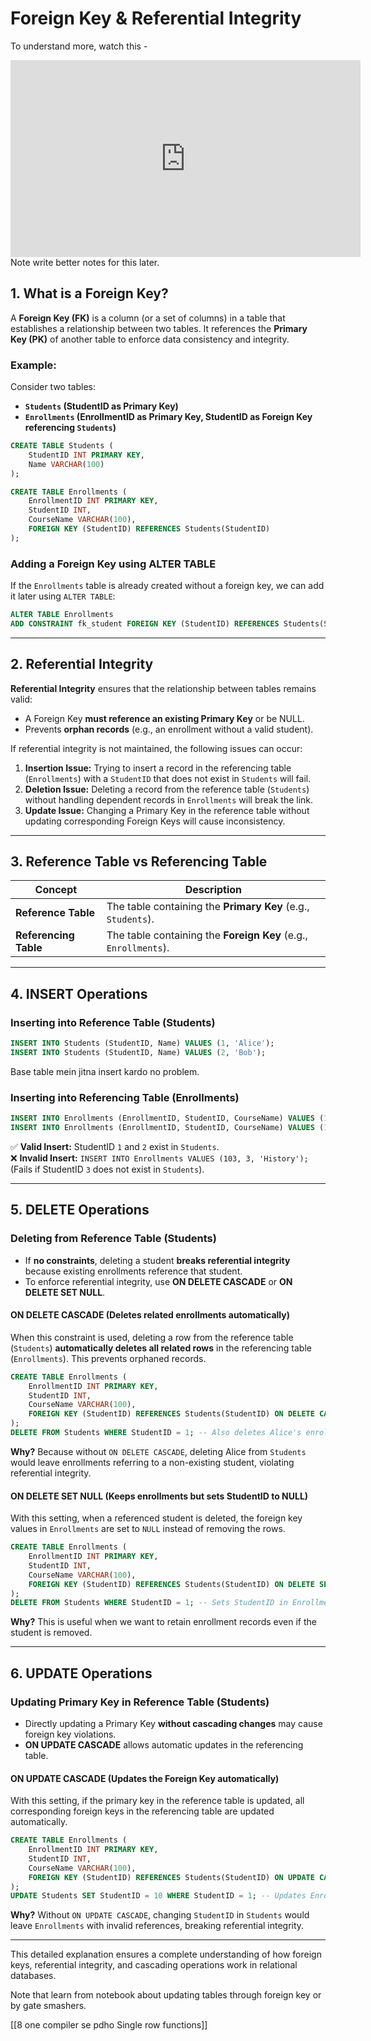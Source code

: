# **Foreign Key & Referential Integrity**


To understand more, watch this - 
<iframe width="560" height="315" src="https://www.youtube.com/embed/DM2lAomoDrg?si=smvC2rcM2oHdBoA6" title="YouTube video player" frameborder="0" allow="accelerometer; autoplay; clipboard-write; encrypted-media; gyroscope; picture-in-picture; web-share" referrerpolicy="strict-origin-when-cross-origin" allowfullscreen></iframe>
Note write better notes for this later.

## **1. What is a Foreign Key?**

A **Foreign Key (FK)** is a column (or a set of columns) in a table that establishes a relationship between two tables. It references the **Primary Key (PK)** of another table to enforce data consistency and integrity.

### **Example:**

Consider two tables:

- **`Students` (StudentID as Primary Key)**
- **`Enrollments` (EnrollmentID as Primary Key, StudentID as Foreign Key referencing `Students`)**

```sql
CREATE TABLE Students (
    StudentID INT PRIMARY KEY,
    Name VARCHAR(100)
);

CREATE TABLE Enrollments (
    EnrollmentID INT PRIMARY KEY,
    StudentID INT,
    CourseName VARCHAR(100),
    FOREIGN KEY (StudentID) REFERENCES Students(StudentID)
);
```

### **Adding a Foreign Key using ALTER TABLE**

If the `Enrollments` table is already created without a foreign key, we can add it later using `ALTER TABLE`:

```sql
ALTER TABLE Enrollments
ADD CONSTRAINT fk_student FOREIGN KEY (StudentID) REFERENCES Students(StudentID);
```

---

## **2. Referential Integrity**

**Referential Integrity** ensures that the relationship between tables remains valid:

- A Foreign Key **must reference an existing Primary Key** or be NULL.
- Prevents **orphan records** (e.g., an enrollment without a valid student).

If referential integrity is not maintained, the following issues can occur:

1. **Insertion Issue:** Trying to insert a record in the referencing table (`Enrollments`) with a `StudentID` that does not exist in `Students` will fail.
2. **Deletion Issue:** Deleting a record from the reference table (`Students`) without handling dependent records in `Enrollments` will break the link.
3. **Update Issue:** Changing a Primary Key in the reference table without updating corresponding Foreign Keys will cause inconsistency.

---

## **3. Reference Table vs Referencing Table**

|Concept|Description|
|---|---|
|**Reference Table**|The table containing the **Primary Key** (e.g., `Students`).|
|**Referencing Table**|The table containing the **Foreign Key** (e.g., `Enrollments`).|

---

## **4. INSERT Operations**

### **Inserting into Reference Table (Students)**

```sql
INSERT INTO Students (StudentID, Name) VALUES (1, 'Alice');
INSERT INTO Students (StudentID, Name) VALUES (2, 'Bob');
```
Base table mein jitna insert kardo no problem.
### **Inserting into Referencing Table (Enrollments)**

```sql
INSERT INTO Enrollments (EnrollmentID, StudentID, CourseName) VALUES (101, 1, 'Math');
INSERT INTO Enrollments (EnrollmentID, StudentID, CourseName) VALUES (102, 2, 'Science');
```

✅ **Valid Insert:** StudentID `1` and `2` exist in `Students`.  
❌ **Invalid Insert:** `INSERT INTO Enrollments VALUES (103, 3, 'History');` (Fails if StudentID `3` does not exist in `Students`).

---

## **5. DELETE Operations**

### **Deleting from Reference Table (Students)**

- If **no constraints**, deleting a student **breaks referential integrity** because existing enrollments reference that student.
- To enforce referential integrity, use **ON DELETE CASCADE** or **ON DELETE SET NULL**.
 
#### **ON DELETE CASCADE** (Deletes related enrollments automatically)

When this constraint is used, deleting a row from the reference table (`Students`) **automatically deletes all related rows** in the referencing table (`Enrollments`). This prevents orphaned records.

```sql
CREATE TABLE Enrollments (
    EnrollmentID INT PRIMARY KEY,
    StudentID INT,
    CourseName VARCHAR(100),
    FOREIGN KEY (StudentID) REFERENCES Students(StudentID) ON DELETE CASCADE
);
DELETE FROM Students WHERE StudentID = 1; -- Also deletes Alice's enrollments
```

**Why?** Because without `ON DELETE CASCADE`, deleting Alice from `Students` would leave enrollments referring to a non-existing student, violating referential integrity.

#### **ON DELETE SET NULL** (Keeps enrollments but sets StudentID to NULL)

With this setting, when a referenced student is deleted, the foreign key values in `Enrollments` are set to `NULL` instead of removing the rows.

```sql
CREATE TABLE Enrollments (
    EnrollmentID INT PRIMARY KEY,
    StudentID INT,
    CourseName VARCHAR(100),
    FOREIGN KEY (StudentID) REFERENCES Students(StudentID) ON DELETE SET NULL
);
DELETE FROM Students WHERE StudentID = 1; -- Sets StudentID in Enrollments to NULL
```

**Why?** This is useful when we want to retain enrollment records even if the student is removed.

---

## **6. UPDATE Operations**

### **Updating Primary Key in Reference Table (Students)**

- Directly updating a Primary Key **without cascading changes** may cause foreign key violations.
- **ON UPDATE CASCADE** allows automatic updates in the referencing table.

#### **ON UPDATE CASCADE** (Updates the Foreign Key automatically)

With this setting, if the primary key in the reference table is updated, all corresponding foreign keys in the referencing table are updated automatically.

```sql
CREATE TABLE Enrollments (
    EnrollmentID INT PRIMARY KEY,
    StudentID INT,
    CourseName VARCHAR(100),
    FOREIGN KEY (StudentID) REFERENCES Students(StudentID) ON UPDATE CASCADE
);
UPDATE Students SET StudentID = 10 WHERE StudentID = 1; -- Updates Enrollments too
```

**Why?** Without `ON UPDATE CASCADE`, changing `StudentID` in `Students` would leave `Enrollments` with invalid references, breaking referential integrity.

---

This detailed explanation ensures a complete understanding of how foreign keys, referential integrity, and cascading operations work in relational databases.

Note that learn from notebook about updating tables through foreign key or by gate smashers.



[[8 one compiler se pdho Single row functions]]


